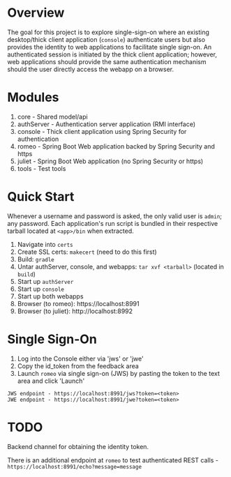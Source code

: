 # Overview

The goal for this project is to explore single-sign-on where an existing desktop/thick client application (`console`) authenticate users but also provides the identity to web applications to facilitate single sign-on. An authenticated session is initiated by the thick client application; however, web applications should provide the same authentication mechanism should the user directly access the webapp on a browser.

# Modules

1. core - Shared model/api
2. authServer - Authentication server application (RMI interface)
3. console - Thick client application using Spring Security for authentication
4. romeo - Spring Boot Web application backed by Spring Security and https
5. juliet - Spring Boot Web application (no Spring Security or https)
6. tools - Test tools

# Quick Start

Whenever a username and password is asked, the only valid user is `admin`; any password. Each application's run script is bundled in their respective tarball located at `<app>/bin` when extracted.

1. Navigate into `certs`
2. Create SSL certs: `makecert` (need to do this first)
3. Build: `gradle`
4. Untar authServer, console, and webapps: `tar xvf <tarball>` (located in `build`)
5. Start up `authServer`
6. Start up `console`
7. Start up both webapps
8. Browser (to romeo): https://localhost:8991
9. Browser (to juliet): http://localhost:8992

# Single Sign-On

1. Log into the Console either via 'jws' or 'jwe'
2. Copy the id_token from the feedback area
3. Launch `romeo` via single sign-on (JWS) by pasting the token to the text area and click 'Launch'

```
JWS endpoint - https://localhost:8991/jws?token=<token>
JWE endpoint - https://localhost:8991/jwe?token=<token>
```

# TODO

Backend channel for obtaining the identity token.

There is an additional endpoint at `romeo` to test authenticated REST calls - `https://localhost:8991/echo?message=message`
